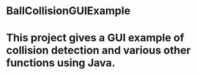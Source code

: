 # BallCollisionGUIExample
# This project gives a GUI example of collision detection and various other functions using Java.
